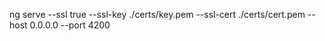ng serve --ssl true --ssl-key ./certs/key.pem --ssl-cert ./certs/cert.pem --host 0.0.0.0 --port 4200
